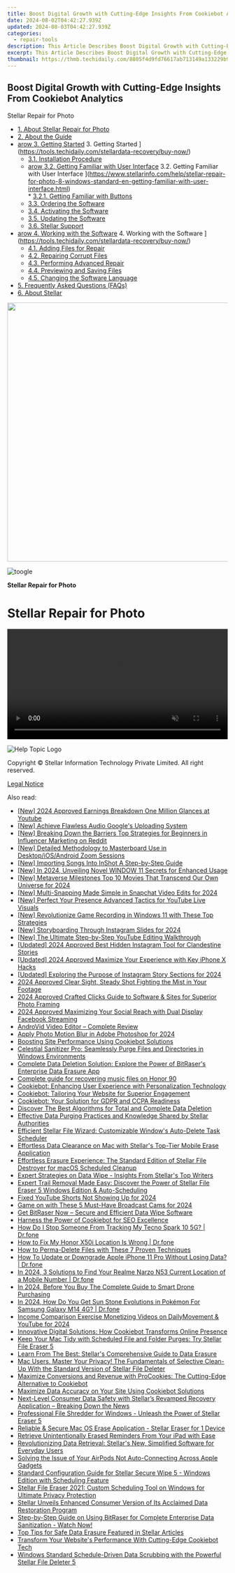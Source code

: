 ```yaml
---
title: Boost Digital Growth with Cutting-Edge Insights From Cookiebot Analytics.
date: 2024-08-02T04:42:27.939Z
updated: 2024-08-03T04:42:27.939Z
categories:
  - repair-tools
description: This Article Describes Boost Digital Growth with Cutting-Edge Insights From Cookiebot Analytics.
excerpt: This Article Describes Boost Digital Growth with Cutting-Edge Insights From Cookiebot Analytics.
thumbnail: https://thmb.techidaily.com/8805f4d9fd76617ab713149a133229b90048f9ca9cbe9183fec9ff8d375f357d.jpg
---
```


## Boost Digital Growth with Cutting-Edge Insights From Cookiebot Analytics

Stellar Repair for Photo

* [1. About Stellar Repair for Photo](https://tools.techidaily.com/stellardata-recovery/buy-now/)
* [2. About the Guide](https://tools.techidaily.com/stellardata-recovery/buy-now/)
* [arow 3. Getting Started](https://www.stellarinfo.com/help/public/frontEnd/onlinehelp/images/arow.png) 3\. Getting Started ](https://tools.techidaily.com/stellardata-recovery/buy-now/)  
  * [3.1. Installation Procedure](https://tools.techidaily.com/stellardata-recovery/buy-now/)  
  * [arow 3.2. Getting Familiar with User Interface](https://www.stellarinfo.com/help/public/frontEnd/onlinehelp/images/arow.png) 3.2\. Getting Familiar with User Interface ](https://www.stellarinfo.com/help/stellar-repair-for-photo-8-windows-standard-en-getting-familiar-with-user-interface.html)  
         * [3.2.1. Getting Familiar with Buttons](https://tools.techidaily.com/stellardata-recovery/buy-now/)  
  * [3.3. Ordering the Software](https://tools.techidaily.com/stellardata-recovery/buy-now/)  
  * [3.4. Activating the Software](https://tools.techidaily.com/stellardata-recovery/buy-now/)  
  * [3.5. Updating the Software](https://tools.techidaily.com/stellardata-recovery/buy-now/)  
  * [3.6. Stellar Support](https://tools.techidaily.com/stellardata-recovery/buy-now/)
* [arow 4. Working with the Software](https://www.stellarinfo.com/help/public/frontEnd/onlinehelp/images/arow.png) 4\. Working with the Software ](https://tools.techidaily.com/stellardata-recovery/buy-now/)  
  * [4.1. Adding Files for Repair](https://tools.techidaily.com/stellardata-recovery/buy-now/)  
  * [4.2. Repairing Corrupt Files](https://tools.techidaily.com/stellardata-recovery/buy-now/)  
  * [4.3. Performing Advanced Repair](https://tools.techidaily.com/stellardata-recovery/buy-now/)  
  * [4.4. Previewing and Saving Files](https://tools.techidaily.com/stellardata-recovery/buy-now/)  
  * [4.5. Changing the Software Language](https://tools.techidaily.com/stellardata-recovery/buy-now/)
* [5. Frequently Asked Questions (FAQs)](https://www.stellarinfo.com/help/stellar-repair-for-photo-8-windows-standard-en-frequently-asked-questions-faqs-.html)
* [6. About Stellar](https://tools.techidaily.com/stellardata-recovery/buy-now/)

<!-- affiliate ads begin -->
<a href="https://mushroom-supplies.sjv.io/c/5597632/1692242/18134" target="_top" id="1692242"><img src="//a.impactradius-go.com/display-ad/18134-1692242" border="0" alt="" width="834" height="592"/></a><img height="0" width="0" src="https://imp.pxf.io/i/5597632/1692242/18134" style="position:absolute;visibility:hidden;" border="0" />
<!-- affiliate ads end -->
![toogle](https://www.stellarinfo.com/help/public/frontEnd/onlinehelp/images/toogle.png)

**Stellar Repair for Photo**

# **Stellar Repair for Photo**

<!-- affiliate ads begin -->
<a href="https://secure.2checkout.com/order/checkout.php?PRODS=36506229&QTY=1&AFFILIATE=108875&CART=1"><video width="100%" height="" class="rounded-t-md shadow-lg relative z-20" controls="" autoplay="" loop="" muted="" playsinline="" webkit-playinginline="">
<source type="video/mp4" src="https://aidaform.com/images/videos/aidaform-welcome-site.mp4"><source type="video/webm" src="https://aidaform.com/images/videos/aidaform-welcome-site.webm"></video></a>
<!-- affiliate ads end -->
![Help Topic Logo](https://ukaidot.sjv.io/daqnoj)

 Copyright © Stellar Information Technology Private Limited. All right reserved.

[Legal Notice](https://tools.techidaily.com/stellardata-recovery/buy-now/)

<ins class="adsbygoogle"
     style="display:block"
     data-ad-format="autorelaxed"
     data-ad-client="ca-pub-7571918770474297"
     data-ad-slot="1223367746"></ins>



<ins class="adsbygoogle"
     style="display:block"
     data-ad-client="ca-pub-7571918770474297"
     data-ad-slot="8358498916"
     data-ad-format="auto"
     data-full-width-responsive="true"></ins>

<span class="atpl-alsoreadstyle">Also read:</span>
<div><ul>
<li><a href="https://facebook-video-share.techidaily.com/new-2024-approved-earnings-breakdown-one-million-glances-at-youtube/"><u>[New] 2024 Approved  Earnings Breakdown  One Million Glances at Youtube</u></a></li>
<li><a href="https://extra-tips.techidaily.com/new-achieve-flawless-audio-googles-uploading-system/"><u>[New] Achieve Flawless Audio  Google's Uploading System</u></a></li>
<li><a href="https://extra-tips.techidaily.com/new-breaking-down-the-barriers-top-strategies-for-beginners-in-influencer-marketing-on-reddit/"><u>[New] Breaking Down the Barriers  Top Strategies for Beginners in Influencer Marketing on Reddit</u></a></li>
<li><a href="https://screen-sharing-recording.techidaily.com/new-detailed-methodology-to-masterboard-use-in-desktopiosandroid-zoom-sessions/"><u>[New] Detailed Methodology to Masterboard Use in Desktop/iOS/Android Zoom Sessions</u></a></li>
<li><a href="https://article-posts.techidaily.com/new-importing-songs-into-inshot-a-step-by-step-guide/"><u>[New] Importing Songs Into InShot  A Step-by-Step Guide</u></a></li>
<li><a href="https://vp-tips.techidaily.com/new-in-2024-unveiling-novel-window-11-secrets-for-enhanced-usage/"><u>[New] In 2024, Unveiling Novel WINDOW 11 Secrets for Enhanced Usage</u></a></li>
<li><a href="https://fox-friendly.techidaily.com/new-metaverse-milestones-top-10-movies-that-transcend-our-own-universe-for-2024/"><u>[New] Metaverse Milestones  Top 10 Movies That Transcend Our Own Universe for 2024</u></a></li>
<li><a href="https://snapchat-videos.techidaily.com/new-multi-snapping-made-simple-in-snapchat-video-edits-for-2024/"><u>[New] Multi-Snapping Made Simple in Snapchat Video Edits for 2024</u></a></li>
<li><a href="https://facebook-record-videos.techidaily.com/new-perfect-your-presence-advanced-tactics-for-youtube-live-visuals/"><u>[New] Perfect Your Presence  Advanced Tactics for YouTube Live Visuals</u></a></li>
<li><a href="https://screen-video-capture.techidaily.com/new-revolutionize-game-recording-in-windows-11-with-these-top-strategies/"><u>[New] Revolutionize Game Recording in Windows 11 with These Top Strategies</u></a></li>
<li><a href="https://instagram-video-recordings.techidaily.com/new-storyboarding-through-instagram-slides-for-2024/"><u>[New] Storyboarding Through Instagram Slides for 2024</u></a></li>
<li><a href="https://youtube-lab.techidaily.com/he-ultimate-step-by-step-youtube-editing-walkthrough/"><u>[New] The Ultimate Step-by-Step YouTube Editing Walkthrough</u></a></li>
<li><a href="https://instagram-videos.techidaily.com/updated-2024-approved-best-hidden-instagram-tool-for-clandestine-stories/"><u>[Updated] 2024 Approved  Best Hidden Instagram Tool for Clandestine Stories</u></a></li>
<li><a href="https://fox-friendly.techidaily.com/updated-2024-approved-maximize-your-experience-with-key-iphone-x-hacks/"><u>[Updated] 2024 Approved  Maximize Your Experience with Key iPhone X Hacks</u></a></li>
<li><a href="https://instagram-video-files.techidaily.com/updated-exploring-the-purpose-of-instagram-story-sections-for-2024/"><u>[Updated] Exploring the Purpose of Instagram Story Sections for 2024</u></a></li>
<li><a href="https://article-files.techidaily.com/2024-approved-clear-sight-steady-shot-fighting-the-mist-in-your-footage/"><u>2024 Approved  Clear Sight, Steady Shot  Fighting the Mist in Your Footage</u></a></li>
<li><a href="https://extra-hints.techidaily.com/2024-approved-crafted-clicks-guide-to-software-and-sites-for-superior-photo-framing/"><u>2024 Approved  Crafted Clicks  Guide to Software & Sites for Superior Photo Framing</u></a></li>
<li><a href="https://facebook-videos.techidaily.com/2024-approved-maximizing-your-social-reach-with-dual-display-facebook-streaming/"><u>2024 Approved  Maximizing Your Social Reach with Dual Display Facebook Streaming</u></a></li>
<li><a href="https://fox-friendly.techidaily.com/androvid-video-editor-complete-review/"><u>AndroVid Video Editor – Complete Review</u></a></li>
<li><a href="https://fox-helps.techidaily.com/apply-photo-motion-blur-in-adobe-photoshop-for-2024/"><u>Apply Photo Motion Blur in Adobe Photoshop for 2024</u></a></li>
<li><a href="https://data-safeguard.techidaily.com/boosting-site-performance-using-cookiebot-solutions/"><u>Boosting Site Performance Using Cookiebot Solutions</u></a></li>
<li><a href="https://data-safeguard.techidaily.com/celestial-sanitizer-pro-seamlessly-purge-files-and-directories-in-windows-environments/"><u>Celestial Sanitizer Pro: Seamlessly Purge Files and Directories in Windows Environments</u></a></li>
<li><a href="https://data-safeguard.techidaily.com/complete-data-deletion-solution-explore-the-power-of-bitrasers-enterprise-data-erasure-app/"><u>Complete Data Deletion Solution: Explore the Power of BitRaser's Enterprise Data Erasure App</u></a></li>
<li><a href="https://phone-solutions.techidaily.com/complete-guide-for-recovering-music-files-on-honor-90-by-fonelab-android-recover-music/"><u>Complete guide for recovering music files on Honor 90</u></a></li>
<li><a href="https://data-safeguard.techidaily.com/cookiebot-enhancing-user-experience-with-personalization-technology/"><u>Cookiebot: Enhancing User Experience with Personalization Technology</u></a></li>
<li><a href="https://data-safeguard.techidaily.com/cookiebot-tailoring-your-website-for-superior-engagement/"><u>Cookiebot: Tailoring Your Website for Superior Engagement</u></a></li>
<li><a href="https://data-safeguard.techidaily.com/cookiebot-your-solution-for-gdpr-and-ccpa-readiness/"><u>Cookiebot: Your Solution for GDPR and CCPA Readiness</u></a></li>
<li><a href="https://data-safeguard.techidaily.com/discover-the-best-algorithms-for-total-and-complete-data-deletion/"><u>Discover The Best Algorithms for Total and Complete Data Deletion</u></a></li>
<li><a href="https://data-safeguard.techidaily.com/effective-data-purging-practices-and-knowledge-shared-by-stellar-authorities/"><u>Effective Data Purging Practices and Knowledge Shared by Stellar Authorities</u></a></li>
<li><a href="https://data-safeguard.techidaily.com/efficient-stellar-file-wizard-customizable-windows-auto-delete-task-scheduler/"><u>Efficient Stellar File Wizard: Customizable Window's Auto-Delete Task Scheduler</u></a></li>
<li><a href="https://data-safeguard.techidaily.com/effortless-data-clearance-on-mac-with-stellars-top-tier-mobile-erase-application/"><u>Effortless Data Clearance on Mac with Stellar's Top-Tier Mobile Erase Application</u></a></li>
<li><a href="https://data-safeguard.techidaily.com/effortless-erasure-experience-the-standard-edition-of-stellar-file-destroyer-for-macos-scheduled-cleanup/"><u>Effortless Erasure Experience: The Standard Edition of Stellar File Destroyer for macOS Scheduled Cleanup</u></a></li>
<li><a href="https://data-safeguard.techidaily.com/expert-strategies-on-data-wipe-insights-from-stellars-top-writers/"><u>Expert Strategies on Data Wipe - Insights From Stellar's Top Writers</u></a></li>
<li><a href="https://data-safeguard.techidaily.com/expert-trail-removal-made-easy-discover-the-power-of-stellar-file-eraser-5-windows-edition-and-auto-scheduling/"><u>Expert Trail Removal Made Easy: Discover the Power of Stellar File Eraser 5 Windows Edition & Auto-Scheduling</u></a></li>
<li><a href="https://facebook-video-share.techidaily.com/fixed-youtube-shorts-not-showing-up-for-2024/"><u>Fixed  YouTube Shorts Not Showing Up for 2024</u></a></li>
<li><a href="https://screen-capture.techidaily.com/game-on-with-these-5-must-have-broadcast-cams-for-2024/"><u>Game on with These 5 Must-Have Broadcast Cams for 2024</u></a></li>
<li><a href="https://data-safeguard.techidaily.com/get-bitraser-now-secure-and-efficient-data-wipe-software/"><u>Get BitRaser Now – Secure and Efficient Data Wipe Software</u></a></li>
<li><a href="https://data-safeguard.techidaily.com/harness-the-power-of-cookiebot-for-seo-excellence/"><u>Harness the Power of Cookiebot for SEO Excellence</u></a></li>
<li><a href="https://android-location-track.techidaily.com/how-do-i-stop-someone-from-tracking-my-tecno-spark-10-5g-drfone-by-drfone-virtual-android/"><u>How Do I Stop Someone From Tracking My Tecno Spark 10 5G? | Dr.fone</u></a></li>
<li><a href="https://fake-location.techidaily.com/how-to-fix-my-honor-x50i-location-is-wrong-drfone-by-drfone-virtual-android/"><u>How to Fix My Honor X50i Location Is Wrong | Dr.fone</u></a></li>
<li><a href="https://data-safeguard.techidaily.com/how-to-perma-delete-files-with-these-7-proven-techniques/"><u>How to Perma-Delete Files with These 7 Proven Techniques</u></a></li>
<li><a href="https://techidaily.com/how-to-update-or-downgrade-apple-iphone-11-pro-without-losing-data-drfone-by-drfone-ios-system-repair-ios-system-repair/"><u>How To Update or Downgrade Apple iPhone 11 Pro Without Losing Data? | Dr.fone</u></a></li>
<li><a href="https://android-location-track.techidaily.com/in-2024-3-solutions-to-find-your-realme-narzo-n53-current-location-of-a-mobile-number-drfone-by-drfone-virtual-android/"><u>In 2024, 3 Solutions to Find Your Realme Narzo N53 Current Location of a Mobile Number | Dr.fone</u></a></li>
<li><a href="https://extra-resources.techidaily.com/in-2024-before-you-buy-the-complete-guide-to-smart-drone-purchasing/"><u>In 2024, Before You Buy  The Complete Guide to Smart Drone Purchasing</u></a></li>
<li><a href="https://change-location.techidaily.com/in-2024-how-do-you-get-sun-stone-evolutions-in-pokemon-for-samsung-galaxy-m14-4g-drfone-by-drfone-virtual-android/"><u>In 2024, How Do You Get Sun Stone Evolutions in Pokémon For Samsung Galaxy M14 4G? | Dr.fone</u></a></li>
<li><a href="https://youtube-stream.techidaily.com/income-comparison-exercise-monetizing-videos-on-dailymovement-and-youtube-for-2024/"><u>Income Comparison Exercise  Monetizing Videos on DailyMovement & YouTube for 2024</u></a></li>
<li><a href="https://data-safeguard.techidaily.com/innovative-digital-solutions-how-cookiebot-transforms-online-presence/"><u>Innovative Digital Solutions: How Cookiebot Transforms Online Presence</u></a></li>
<li><a href="https://data-safeguard.techidaily.com/1721202575300-keep-your-mac-tidy-with-scheduled-file-and-folder-purges-try-stellar-file-eraser-5/"><u>Keep Your Mac Tidy with Scheduled File and Folder Purges: Try Stellar File Eraser 5</u></a></li>
<li><a href="https://data-safeguard.techidaily.com/learn-from-the-best-stellars-comprehensive-guide-to-data-erasure/"><u>Learn From The Best: Stellar's Comprehensive Guide to Data Erasure</u></a></li>
<li><a href="https://data-safeguard.techidaily.com/mac-users-master-your-privacy-the-fundamentals-of-selective-clean-up-with-the-standard-version-of-stellar-file-deleter/"><u>Mac Users, Master Your Privacy! The Fundamentals of Selective Clean-Up With the Standard Version of Stellar File Deleter</u></a></li>
<li><a href="https://data-safeguard.techidaily.com/maximize-conversions-and-revenue-with-procookies-the-cutting-edge-alternative-to-cookiebot/"><u>Maximize Conversions and Revenue with ProCookies: The Cutting-Edge Alternative to Cookiebot</u></a></li>
<li><a href="https://data-safeguard.techidaily.com/maximize-data-accuracy-on-your-site-using-cookiebot-solutions/"><u>Maximize Data Accuracy on Your Site Using Cookiebot Solutions</u></a></li>
<li><a href="https://data-safeguard.techidaily.com/next-level-consumer-data-safety-with-stellars-revamped-recovery-application-breaking-down-the-news/"><u>Next-Level Consumer Data Safety with Stellar’s Revamped Recovery Application – Breaking Down the News</u></a></li>
<li><a href="https://data-safeguard.techidaily.com/professional-file-shredder-for-windows-unleash-the-power-of-stellar-eraser-5/"><u>Professional File Shredder for Windows - Unleash the Power of Stellar Eraser 5</u></a></li>
<li><a href="https://data-safeguard.techidaily.com/reliable-and-secure-mac-os-erase-application-stellar-eraser-for-1-device/"><u>Reliable & Secure Mac OS Erase Application - Stellar Eraser for 1 Device</u></a></li>
<li><a href="https://fox-that.techidaily.com/retrieve-unintentionally-erased-reminders-from-your-ipad-with-ease/"><u>Retrieve Unintentionally Erased Reminders From Your iPad with Ease</u></a></li>
<li><a href="https://data-safeguard.techidaily.com/revolutionizing-data-retrieval-stellars-new-simplified-software-for-everyday-users/"><u>Revolutionizing Data Retrieval: Stellar's New, Simplified Software for Everyday Users</u></a></li>
<li><a href="https://fox-that.techidaily.com/solving-the-issue-of-your-airpods-not-auto-connecting-across-apple-gadgets/"><u>Solving the Issue of Your AirPods Not Auto-Connecting Across Apple Gadgets</u></a></li>
<li><a href="https://data-safeguard.techidaily.com/standard-configuration-guide-for-stellar-secure-wipe-5-windows-edition-with-scheduling-feature/"><u>Standard Configuration Guide for Stellar Secure Wipe 5 - Windows Edition with Scheduling Feature</u></a></li>
<li><a href="https://data-safeguard.techidaily.com/stellar-file-eraser-2021-custom-scheduling-tool-on-windows-for-ultimate-privacy-protection/"><u>Stellar File Eraser 2021: Custom Scheduling Tool on Windows for Ultimate Privacy Protection</u></a></li>
<li><a href="https://data-safeguard.techidaily.com/stellar-unveils-enhanced-consumer-version-of-its-acclaimed-data-restoration-program/"><u>Stellar Unveils Enhanced Consumer Version of Its Acclaimed Data Restoration Program</u></a></li>
<li><a href="https://data-safeguard.techidaily.com/1721202651597-step-by-step-guide-on-using-bitraser-for-complete-enterprise-data-sanitization-watch-now/"><u>Step-by-Step Guide on Using BitRaser for Complete Enterprise Data Sanitization - Watch Now!</u></a></li>
<li><a href="https://data-safeguard.techidaily.com/top-tips-for-safe-data-erasure-featured-in-stellar-articles/"><u>Top Tips for Safe Data Erasure Featured in Stellar Articles</u></a></li>
<li><a href="https://data-safeguard.techidaily.com/transform-your-websites-performance-with-cutting-edge-cookiebot-tech/"><u>Transform Your Website's Performance With Cutting-Edge Cookiebot Tech</u></a></li>
<li><a href="https://data-safeguard.techidaily.com/windows-standard-schedule-driven-data-scrubbing-with-the-powerful-stellar-file-deleter-5/"><u>Windows Standard Schedule-Driven Data Scrubbing with the Powerful Stellar File Deleter 5</u></a></li>
</ul></div>
